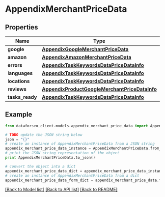 # AppendixMerchantPriceData


## Properties

Name | Type | Description | Notes
------------ | ------------- | ------------- | -------------
**google** | [**AppendixGoogleMerchantPriceData**](AppendixGoogleMerchantPriceData.md) |  | [optional] 
**amazon** | [**AppendixAmazonMerchantPriceData**](AppendixAmazonMerchantPriceData.md) |  | [optional] 
**errors** | [**AppendixTaskKeywordsDataPriceDataInfo**](AppendixTaskKeywordsDataPriceDataInfo.md) |  | [optional] 
**languages** | [**AppendixTaskKeywordsDataPriceDataInfo**](AppendixTaskKeywordsDataPriceDataInfo.md) |  | [optional] 
**locations** | [**AppendixTaskKeywordsDataPriceDataInfo**](AppendixTaskKeywordsDataPriceDataInfo.md) |  | [optional] 
**reviews** | [**AppendixProductGoogleMerchantPriceDataInfo**](AppendixProductGoogleMerchantPriceDataInfo.md) |  | [optional] 
**tasks_ready** | [**AppendixTaskKeywordsDataPriceDataInfo**](AppendixTaskKeywordsDataPriceDataInfo.md) |  | [optional] 

## Example

```python
from dataforseo_client.models.appendix_merchant_price_data import AppendixMerchantPriceData

# TODO update the JSON string below
json = "{}"
# create an instance of AppendixMerchantPriceData from a JSON string
appendix_merchant_price_data_instance = AppendixMerchantPriceData.from_json(json)
# print the JSON string representation of the object
print AppendixMerchantPriceData.to_json()

# convert the object into a dict
appendix_merchant_price_data_dict = appendix_merchant_price_data_instance.to_dict()
# create an instance of AppendixMerchantPriceData from a dict
appendix_merchant_price_data_form_dict = appendix_merchant_price_data.from_dict(appendix_merchant_price_data_dict)
```
[[Back to Model list]](../README.md#documentation-for-models) [[Back to API list]](../README.md#documentation-for-api-endpoints) [[Back to README]](../README.md)


